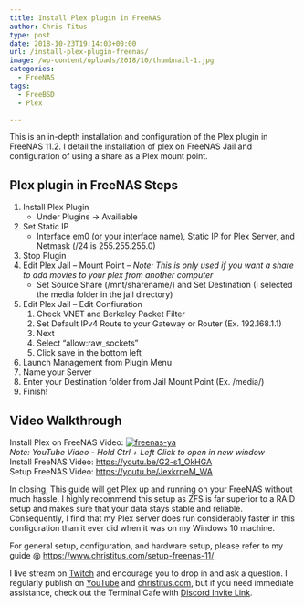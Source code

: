 ```yaml
---
title: Install Plex plugin in FreeNAS
author: Chris Titus
type: post
date: 2018-10-23T19:14:03+00:00
url: /install-plex-plugin-freenas/
image: /wp-content/uploads/2018/10/thumbnail-1.jpg
categories:
  - FreeNAS
tags:
  - FreeBSD
  - Plex

---
```

This is an in-depth installation and configuration of the Plex plugin in FreeNAS 11.2. I detail the installation of plex on FreeNAS Jail and configuration of using a share as a Plex mount point. <!--more-->

## Plex plugin in FreeNAS Steps

  1. Install Plex Plugin 
      * Under Plugins -> Availiable
  2. Set Static IP 
      * Interface em0 (or your interface name), Static IP for Plex Server, and Netmask (/24 is 255.255.255.0)
  3. Stop Plugin
  4. Edit Plex Jail &#8211; Mount Point &#8211; _Note: This is only used if you want a share to add movies to your plex from another computer_ 
      * Set Source Share (/mnt/sharename/) and Set Destination (I selected the media folder in the jail directory)
  5. Edit Plex Jail &#8211; Edit Confiuration 
      1. Check VNET and Berkeley Packet Filter
      2. Set Default IPv4 Route to your Gateway or Router (Ex. 192.168.1.1)
      3. Next
      4. Select &#8220;allow:raw_sockets&#8221;
      5. Click save in the bottom left
  6. Launch Management from Plugin Menu
  7. Name your Server
  8. Enter your Destination folder from Jail Mount Point (Ex. /media/)
  9. Finish!

## Video Walkthrough

Install Plex on FreeNAS Video: [![freenas-ya](https://img.youtube.com/vi/99fQNbuAOlg/0.jpg)](https://www.youtube.com/watch?v=99fQNbuAOlg)  
_Note: YouTube Video - Hold Ctrl + Left Click to open in new window_  
Install FreeNAS Video: https://youtu.be/G2-s1_OkHGA  
Setup FreeNAS Video: https://youtu.be/JexkrpeM_WA

In closing, This guide will get Plex up and running on your FreeNAS without much hassle. I highly recommend this setup as ZFS is far superior to a RAID setup and makes sure that your data stays stable and reliable. Consequently, I find that my Plex server does run considerably faster in this configuration than it ever did when it was on my Windows 10 machine.

For general setup, configuration, and hardware setup, please refer to my guide @ <https://www.christitus.com/setup-freenas-11/>

I live stream on [Twitch][1] and encourage you to drop in and ask a question. I regularly publish on [YouTube][2] and [christitus.com][3], but if you need immediate assistance, check out the Terminal Cafe with [Discord Invite Link][4].

 [1]: https://twitch.tv/christitustech
 [2]: https://www.youtube.com/c/ChrisTitusTech
 [3]: https://www.christitus.com/
 [4]: https://www.christitus.com/discord
